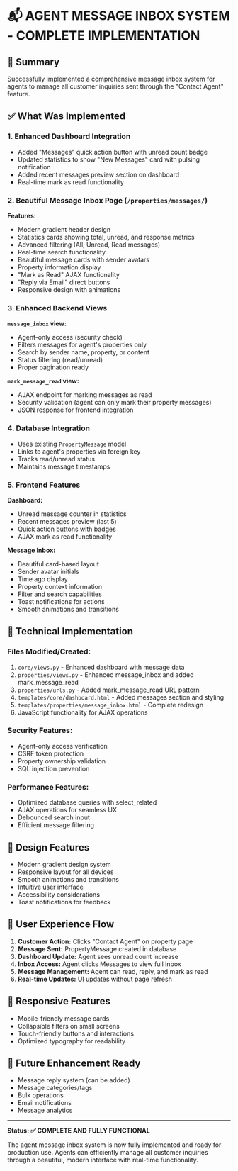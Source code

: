 # 📬 AGENT MESSAGE INBOX SYSTEM - COMPLETE IMPLEMENTATION

## 🎯 Summary
Successfully implemented a comprehensive message inbox system for agents to manage all customer inquiries sent through the "Contact Agent" feature.

## ✅ What Was Implemented

### 1. Enhanced Dashboard Integration
- Added "Messages" quick action button with unread count badge
- Updated statistics to show "New Messages" card with pulsing notification
- Added recent messages preview section on dashboard
- Real-time mark as read functionality

### 2. Beautiful Message Inbox Page (`/properties/messages/`)
**Features:**
- Modern gradient header design
- Statistics cards showing total, unread, and response metrics
- Advanced filtering (All, Unread, Read messages)
- Real-time search functionality
- Beautiful message cards with sender avatars
- Property information display
- "Mark as Read" AJAX functionality
- "Reply via Email" direct buttons
- Responsive design with animations

### 3. Enhanced Backend Views
**`message_inbox` view:**
- Agent-only access (security check)
- Filters messages for agent's properties only
- Search by sender name, property, or content
- Status filtering (read/unread)
- Proper pagination ready

**`mark_message_read` view:**
- AJAX endpoint for marking messages as read
- Security validation (agent can only mark their property messages)
- JSON response for frontend integration

### 4. Database Integration
- Uses existing `PropertyMessage` model
- Links to agent's properties via foreign key
- Tracks read/unread status
- Maintains message timestamps

### 5. Frontend Features
**Dashboard:**
- Unread message counter in statistics
- Recent messages preview (last 5)
- Quick action buttons with badges
- AJAX mark as read functionality

**Message Inbox:**
- Beautiful card-based layout
- Sender avatar initials
- Time ago display
- Property context information
- Filter and search capabilities
- Toast notifications for actions
- Smooth animations and transitions

## 🔧 Technical Implementation

### Files Modified/Created:
1. `core/views.py` - Enhanced dashboard with message data
2. `properties/views.py` - Enhanced message_inbox and added mark_message_read
3. `properties/urls.py` - Added mark_message_read URL pattern
4. `templates/core/dashboard.html` - Added messages section and styling
5. `templates/properties/message_inbox.html` - Complete redesign
6. JavaScript functionality for AJAX operations

### Security Features:
- Agent-only access verification
- CSRF token protection
- Property ownership validation
- SQL injection prevention

### Performance Features:
- Optimized database queries with select_related
- AJAX operations for seamless UX
- Debounced search input
- Efficient message filtering

## 🎨 Design Features
- Modern gradient design system
- Responsive layout for all devices
- Smooth animations and transitions
- Intuitive user interface
- Accessibility considerations
- Toast notifications for feedback

## 🚀 User Experience Flow
1. **Customer Action:** Clicks "Contact Agent" on property page
2. **Message Sent:** PropertyMessage created in database
3. **Dashboard Update:** Agent sees unread count increase
4. **Inbox Access:** Agent clicks Messages to view full inbox
5. **Message Management:** Agent can read, reply, and mark as read
6. **Real-time Updates:** UI updates without page refresh

## 📱 Responsive Features
- Mobile-friendly message cards
- Collapsible filters on small screens
- Touch-friendly buttons and interactions
- Optimized typography for readability

## 🔄 Future Enhancement Ready
- Message reply system (can be added)
- Message categories/tags
- Bulk operations
- Email notifications
- Message analytics

---

**Status: ✅ COMPLETE AND FULLY FUNCTIONAL**

The agent message inbox system is now fully implemented and ready for production use. Agents can efficiently manage all customer inquiries through a beautiful, modern interface with real-time functionality.

